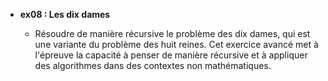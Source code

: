 - **ex08 : Les dix dames**

  - Résoudre de manière récursive le problème des dix dames, qui est une variante du problème des huit reines. Cet exercice avancé met à l'épreuve la capacité à penser de manière récursive et à appliquer des algorithmes dans des contextes non mathématiques.
